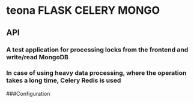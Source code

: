 # teona FLASK CELERY MONGO
## API
### A test application for processing locks from the frontend and write/read MongoDB
### In case of using heavy data processing, where the operation takes a long time, Celery Redis is used
###Configuration


